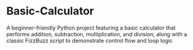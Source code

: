 # Basic-Calculator
A beginner-friendly Python project featuring a basic calculator that performs addition, subtraction, multiplication, and division, along with a classic FizzBuzz script to demonstrate control flow and loop logic
